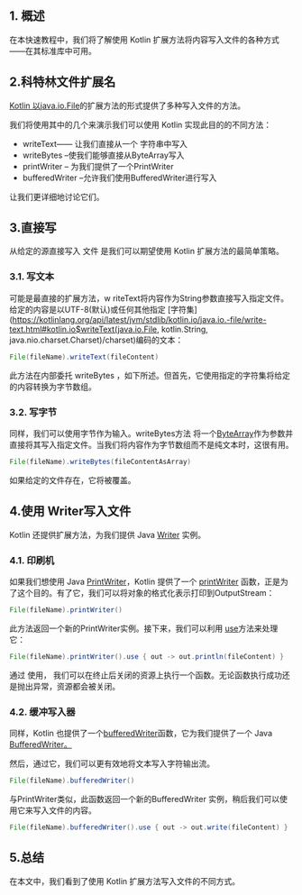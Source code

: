 ## 1. 概述

在本快速教程中，我们将了解使用 Kotlin 扩展方法将内容写入文件的各种方式——在其标准库中可用。

## 2.科特林文件扩展名

[Kotlin 以java.io.File](https://kotlinlang.org/api/latest/jvm/stdlib/kotlin.io/java.io.-file/index.html)的扩展方法的形式提供了多种写入文件的方法。

我们将使用其中的几个来演示我们可以使用 Kotlin 实现此目的的不同方法：

-   writeText—— 让我们直接从一个 字符串中写入
-   writeBytes –使我们能够直接从ByteArray写入
-   printWriter – 为我们提供了一个PrintWriter
-   bufferedWriter –允许我们使用BufferedWriter进行写入

让我们更详细地讨论它们。

## 3.直接写

从给定的源直接写入 文件 是我们可以期望使用 Kotlin 扩展方法的最简单策略。

### 3.1. 写文本

可能是最直接的扩展方法，w riteText将内容作为String参数直接写入指定文件。给定的内容是以UTF-8(默认)或任何其他指定 [字符集](https://kotlinlang.org/api/latest/jvm/stdlib/kotlin.io/java.io.-file/write-text.html#kotlin.io$writeText(java.io.File, kotlin.String, java.nio.charset.Charset)/charset)编码的文本：

```java
File(fileName).writeText(fileContent)
```

此方法在内部委托 writeBytes ，如下所述。但首先，它使用指定的字符集将给定的内容转换为字节数组。

### 3.2. 写字节

同样，我们可以使用字节作为输入。writeBytes方法 将一个[ByteArray](https://kotlinlang.org/api/latest/jvm/stdlib/kotlin/-byte-array/index.html)作为参数并直接将其写入指定文件。当我们将内容作为字节数组而不是纯文本时，这很有用。

```java
File(fileName).writeBytes(fileContentAsArray)
```

如果给定的文件存在，它将被覆盖。

## 4.使用 Writer写入文件

Kotlin 还提供扩展方法，为我们提供 Java [Writer](https://docs.oracle.com/en/java/javase/11/docs/api/java.base/java/io/Writer.html) 实例。

### 4.1. 印刷机

如果我们想使用 Java [PrintWriter](https://docs.oracle.com/en/java/javase/11/docs/api/java.base/java/io/PrintWriter.html)，Kotlin 提供了一个 [printWriter](https://kotlinlang.org/api/latest/jvm/stdlib/kotlin.io/java.io.-file/print-writer.html) 函数，正是为了这个目的。有了它，我们可以将对象的格式化表示打印到OutputStream：

```java
File(fileName).printWriter()
```

此方法返回一个新的PrintWriter实例。接下来，我们可以利用 [use](https://kotlinlang.org/api/latest/jvm/stdlib/kotlin.io/use.html)方法来处理它：

```java
File(fileName).printWriter().use { out -> out.println(fileContent) }
```

通过 使用， 我们可以在终止后关闭的资源上执行一个函数。无论函数执行成功还是抛出异常，资源都会被关闭。

### 4.2. 缓冲写入器

同样，Kotlin 也提供了一个[bufferedWriter](https://kotlinlang.org/api/latest/jvm/stdlib/kotlin.io/java.io.-file/buffered-writer.html)函数，它为我们提供了一个 Java [BufferedWriter。](https://docs.oracle.com/en/java/javase/11/docs/api/java.base/java/io/BufferedWriter.html)

然后，通过它，我们可以更有效地将文本写入字符输出流。

```java
File(fileName).bufferedWriter()
```

与PrintWriter类似，此函数返回一个新的BufferedWriter 实例，稍后我们可以使用它来写入文件的内容。

```java
File(fileName).bufferedWriter().use { out -> out.write(fileContent) }
```

## 5.总结

在本文中，我们看到了使用 Kotlin 扩展方法写入文件的不同方式。